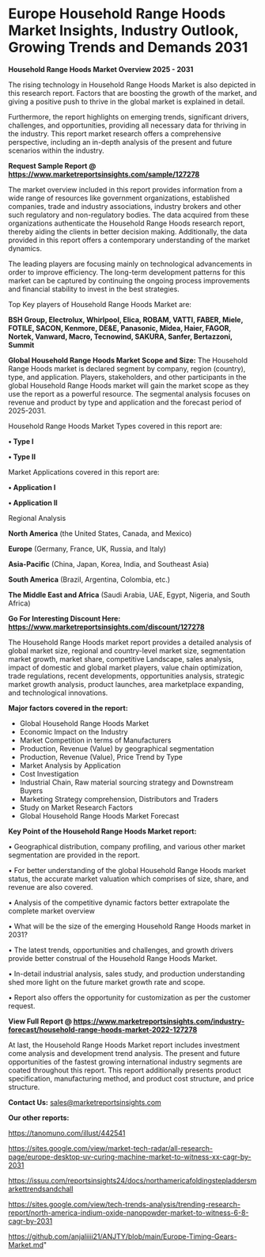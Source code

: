 # Europe Household Range Hoods Market Insights, Industry Outlook, Growing Trends and Demands 2031

<Strong> Household Range Hoods Market Overview 2025 - 2031</strong>

The rising technology in Household Range Hoods Market is also depicted in this research report. Factors that are boosting the growth of the market, and giving a positive push to thrive in the global market is explained in detail.

Furthermore, the report highlights on emerging trends, significant drivers, challenges, and opportunities, providing all necessary data for thriving in the industry. This report market research offers a comprehensive perspective, including an in-depth analysis of the present and future scenarios within the industry.

<strong>Request Sample Report @ <a href=https://www.marketreportsinsights.com/sample/127278>https://www.marketreportsinsights.com/sample/127278</a></strong>

The market overview included in this report provides information from a wide range of resources like government organizations, established companies, trade and industry associations, industry brokers and other such regulatory and non-regulatory bodies. The data acquired from these organizations authenticate the Household Range Hoods research report, thereby aiding the clients in better decision making. Additionally, the data provided in this report offers a contemporary understanding of the market dynamics.

The leading players are focusing mainly on technological advancements in order to improve efficiency. The long-term development patterns for this market can be captured by continuing the ongoing process improvements and financial stability to invest in the best strategies.

Top Key players of Household Range Hoods Market are:

<strong>BSH Group, Electrolux, Whirlpool, Elica, ROBAM, VATTI, FABER, Miele, FOTILE, SACON, Kenmore, DE&E, Panasonic, Midea, Haier, FAGOR, Nortek, Vanward, Macro, Tecnowind, SAKURA, Sanfer, Bertazzoni, Summit</strong>

<strong><b>Global Household Range Hoods Market Scope and Size:</b></strong>
The Household Range Hoods market is declared segment by company, region (country), type, and application. Players, stakeholders, and other participants in the global Household Range Hoods market will gain the market scope as they use the report as a powerful resource. The segmental analysis focuses on revenue and product by type and application and the forecast period of 2025-2031.

Household Range Hoods Market Types covered in this report are:

<strong>• Type I

• Type II</strong>

Market Applications covered in this report are:

<strong>• Application I

• Application II</strong> 

Regional Analysis

<strong>North America</strong> (the United States, Canada, and Mexico)

<strong>Europe</strong> (Germany, France, UK, Russia, and Italy)

<strong>Asia-Pacific</strong> (China, Japan, Korea, India, and Southeast Asia)

<strong>South America</strong> (Brazil, Argentina, Colombia, etc.)

<strong>The Middle East and Africa</strong> (Saudi Arabia, UAE, Egypt, Nigeria, and South Africa)

<strong>Go For Interesting Discount Here: <a href=https://www.marketreportsinsights.com/discount/127278>https://www.marketreportsinsights.com/discount/127278</a></strong>

The Household Range Hoods market report provides a detailed analysis of global market size, regional and country-level market size, segmentation market growth, market share, competitive Landscape, sales analysis, impact of domestic and global market players, value chain optimization, trade regulations, recent developments, opportunities analysis, strategic market growth analysis, product launches, area marketplace expanding, and technological innovations.

<strong><b>Major factors covered in the report:</b></strong>
<ul>
  <li>Global Household Range Hoods Market </li>
  <li>Economic Impact on the Industry</li>
  <li>Market Competition in terms of Manufacturers</li>
  <li>Production, Revenue (Value) by geographical segmentation</li>
  <li>Production, Revenue (Value), Price Trend by Type</li>
  <li>Market Analysis by Application</li>
  <li>Cost Investigation</li>
  <li>Industrial Chain, Raw material sourcing strategy and Downstream Buyers</li>
  <li>Marketing Strategy comprehension, Distributors and Traders</li>
  <li>Study on Market Research Factors</li>
  <li>Global Household Range Hoods Market Forecast</li>
</ul>

<strong><b>Key Point of the Household Range Hoods Market report:</b></strong>

• Geographical distribution, company profiling, and various other market segmentation are provided in the report.

• For better understanding of the global Household Range Hoods market status, the accurate market valuation which comprises of size, share, and revenue are also covered.

• Analysis of the competitive dynamic factors better extrapolate the complete market overview

• What will be the size of the emerging Household Range Hoods market in 2031?

• The latest trends, opportunities and challenges, and growth drivers provide better construal of the Household Range Hoods Market.

• In-detail industrial analysis, sales study, and production understanding shed more light on the future market growth rate and scope.

• Report also offers the opportunity for customization as per the customer request.

<strong><b>View Full Report @ <a href=https://www.marketreportsinsights.com/industry-forecast/household-range-hoods-market-2022-127278>https://www.marketreportsinsights.com/industry-forecast/household-range-hoods-market-2022-127278</a></b></strong>


At last, the Household Range Hoods Market report includes investment come analysis and development trend analysis. The present and future opportunities of the fastest growing international industry segments are coated throughout this report. This report additionally presents product specification, manufacturing method, and product cost structure, and price structure.

<strong>Contact Us:</strong>
sales@marketreportsinsights.com

<strong>Our other reports:</strong>

<a href=https://tanomuno.com/illust/442541>https://tanomuno.com/illust/442541</a>

<a href=https://sites.google.com/view/market-tech-radar/all-research-page/europe-desktop-uv-curing-machine-market-to-witness-xx-cagr-by-2031>https://sites.google.com/view/market-tech-radar/all-research-page/europe-desktop-uv-curing-machine-market-to-witness-xx-cagr-by-2031</a>

<a href=https://issuu.com/reportsinsights24/docs/northamericafoldingstepladdersmarkettrendsandchall>https://issuu.com/reportsinsights24/docs/northamericafoldingstepladdersmarkettrendsandchall</a>

<a href=https://sites.google.com/view/tech-trends-analysis/trending-research-report/north-america-indium-oxide-nanopowder-market-to-witness-6-8-cagr-by-2031>https://sites.google.com/view/tech-trends-analysis/trending-research-report/north-america-indium-oxide-nanopowder-market-to-witness-6-8-cagr-by-2031</a>

<a href=https://github.com/anjaliiii21/ANJTY/blob/main/Europe-Timing-Gears-Market.md>https://github.com/anjaliiii21/ANJTY/blob/main/Europe-Timing-Gears-Market.md</a>"
